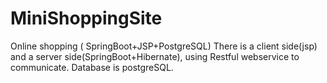 # MiniShoppingSite
Online shopping ( SpringBoot+JSP+PostgreSQL)
There is a client side(jsp) and a server side(SpringBoot+Hibernate), using Restful webservice to communicate.
Database is postgreSQL.
